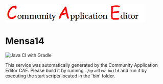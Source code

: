 ![CAE](https://github.com/GHProjectsTest/microservice-303/blob/master/img/logo.png)  

Mensa14
===================
![Java CI with Gradle](https://github.com/GHProjectsTest/microservice-303/workflows/Java%20CI%20with%20Gradle/badge.svg?branch=master)

This service was automatically generated by the Community Application Editor CAE. Please build it by running `./gradlew build` and run it by executing the start scripts located in the 'bin' folder.
